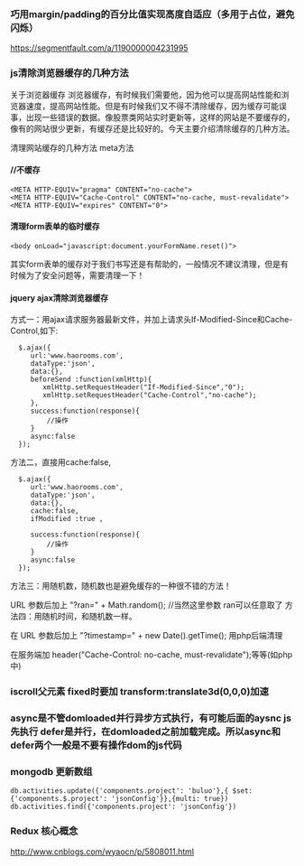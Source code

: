 ### 巧用margin/padding的百分比值实现高度自适应（多用于占位，避免闪烁）
https://segmentfault.com/a/1190000004231995

### js清除浏览器缓存的几种方法

关于浏览器缓存
浏览器缓存，有时候我们需要他，因为他可以提高网站性能和浏览器速度，提高网站性能。但是有时候我们又不得不清除缓存，因为缓存可能误事，出现一些错误的数据。像股票类网站实时更新等，这样的网站是不要缓存的，像有的网站很少更新，有缓存还是比较好的。今天主要介绍清除缓存的几种方法。

清理网站缓存的几种方法
meta方法

#### //不缓存
```
<META HTTP-EQUIV="pragma" CONTENT="no-cache"> 
<META HTTP-EQUIV="Cache-Control" CONTENT="no-cache, must-revalidate"> 
<META HTTP-EQUIV="expires" CONTENT="0">
```
#### 清理form表单的临时缓存
```
<body onLoad="javascript:document.yourFormName.reset()">
```
其实form表单的缓存对于我们书写还是有帮助的，一般情况不建议清理，但是有时候为了安全问题等，需要清理一下！

#### jquery ajax清除浏览器缓存

方式一：用ajax请求服务器最新文件，并加上请求头If-Modified-Since和Cache-Control,如下:
```
  $.ajax({
     url:'www.haorooms.com',
     dataType:'json',
     data:{},
     beforeSend :function(xmlHttp){ 
        xmlHttp.setRequestHeader("If-Modified-Since","0"); 
        xmlHttp.setRequestHeader("Cache-Control","no-cache");
     },
     success:function(response){
         //操作
     }
     async:false
  });
 ```
方法二，直接用cache:false,
```
  $.ajax({
     url:'www.haorooms.com',
     dataType:'json',
     data:{},
     cache:false, 
     ifModified :true ,

     success:function(response){
         //操作
     }
     async:false
  });
  ```
方法三：用随机数，随机数也是避免缓存的一种很不错的方法！

URL 参数后加上 "?ran=" + Math.random(); //当然这里参数 ran可以任意取了
方法四：用随机时间，和随机数一样。

在 URL 参数后加上 "?timestamp=" + new Date().getTime();
用php后端清理

在服务端加 header("Cache-Control: no-cache, must-revalidate");等等(如php中)


### iscroll父元素 fixed时要加 transform:translate3d(0,0,0)加速

### async是不管domloaded并行异步方式执行，有可能后面的aysnc js先执行 defer是并行，在domloaded之前加载完成。所以async和defer两个一般是不要有操作dom的js代码


### mongodb 更新数组

`
db.activities.update({'components.project': 'buluo'},{ $set: {'components.$.project': 'jsonConfig'}},{multi: true})
db.activities.find({'components.project': 'jsonConfig'})
`

### Redux 核心概念
http://www.cnblogs.com/wyaocn/p/5808011.html
